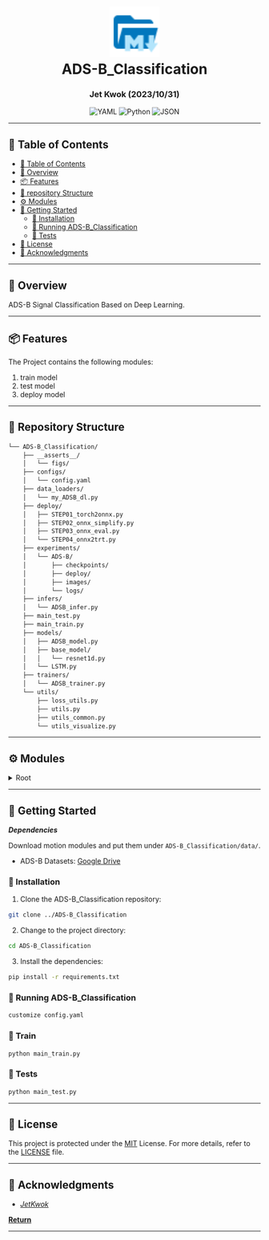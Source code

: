 <div align="center">
<h1 align="center">
<img src="https://raw.githubusercontent.com/PKief/vscode-material-icon-theme/ec559a9f6bfd399b82bb44393651661b08aaf7ba/icons/folder-markdown-open.svg" width="100" />
<br>ADS-B_Classification</h1>
<h3>Jet Kwok (2023/10/31)</h3>

<p align="center">
<img src="https://img.shields.io/badge/YAML-CB171E.svg?style=flat-square&logo=YAML&logoColor=white" alt="YAML" />
<img src="https://img.shields.io/badge/Python-3776AB.svg?style=flat-square&logo=Python&logoColor=white" alt="Python" />
<img src="https://img.shields.io/badge/Pytorch-6EFF3.svg?style=flat-square&logo=Pytorch&logoColor=white" alt="JSON" />
</p>
</div>

---

## 📖 Table of Contents
- [📖 Table of Contents](#-table-of-contents)
- [📍 Overview](#-overview)
- [📦 Features](#-features)
- [📂 repository Structure](#-repository-structure)
- [⚙️ Modules](#modules)
- [🚀 Getting Started](#-getting-started)
    - [🔧 Installation](#-installation)
    - [🤖 Running ADS-B_Classification](#-running-ADS-B_Classification)
    - [🧪 Tests](#-tests)
- [📄 License](#-license)
- [👏 Acknowledgments](#-acknowledgments)

---


## 📍 Overview

ADS-B Signal Classification Based on Deep Learning.

---

## 📦 Features

The Project contains the following modules:
1. train model
2. test model
3. deploy model


---


## 📂 Repository Structure

```sh
└── ADS-B_Classification/
    ├── __asserts__/
    │   └── figs/
    ├── configs/
    │   └── config.yaml
    ├── data_loaders/
    │   └── my_ADSB_dl.py
    ├── deploy/
    │   ├── STEP01_torch2onnx.py
    │   ├── STEP02_onnx_simplify.py
    │   ├── STEP03_onnx_eval.py
    │   └── STEP04_onnx2trt.py
    ├── experiments/
    │   └── ADS-B/
    │       ├── checkpoints/
    │       ├── deploy/
    │       ├── images/
    │       └── logs/
    ├── infers/
    │   └── ADSB_infer.py
    ├── main_test.py
    ├── main_train.py
    ├── models/
    │   ├── ADSB_model.py
    │   ├── base_model/
    │   │   └── resnet1d.py
    │   └── LSTM.py
    ├── trainers/
    │   └── ADSB_trainer.py
    └── utils/
        ├── loss_utils.py
        ├── utils.py
        ├── utils_common.py
        └── utils_visualize.py

```

---


## ⚙️ Modules

<details closed><summary>Root</summary>

| File                              | Summary                   |
| ---                               | ---                       |
| [main_test.py]({file})            | Project test entrance     |
| [main_train.py]({file})           | Project train entrance    |
| [config.yaml]({file})             | Config file               |
| [my_ADSB_dl.py]({file})           | Customized dataloader     |
| [STEP01_torch2onnx.py]({file})    | PyTorch checkpoint to ONNX file   |
| [STEP02_onnx_simplify.py]({file}) | ONNX file simpl;ify               |
| [STEP03_onnx_eval.py]({file})     | ONNX file and PyTorch checkpoint evaluation                |
| [STEP04_onnx2trt.py]({file})      | ONNX file to TensorRT (TODO) |
| [ADSB_infer.py]({file})           | Main infer|
| [ADSB_model.py]({file})           | Porject model |
| [ADSB_trainer.py]({file})         | Main trainer|
| [loss_utils.py]({file})           | Loss function utils|
| [utils.py]({file})                | Other utils|
| [utils_common.py]({file})         | Common utils|
| [utils_visualize.py]({file})      | Visualize utils|

</details>

---

## 🚀 Getting Started

***Dependencies***


Download motion modules and put them under `ADS-B_Classification/data/`.

- ADS-B Datasets: [Google Drive](https://drive.google.com/file/d/1_suvE5MVsEp3BWEsA8JTlbNF_AZQbhni/view?usp=drive_link) 

### 🔧 Installation

1. Clone the ADS-B_Classification repository:
```sh
git clone ../ADS-B_Classification
```

2. Change to the project directory:
```sh
cd ADS-B_Classification
```

3. Install the dependencies:
```sh
pip install -r requirements.txt
```

### 🤖 Running ADS-B_Classification

```sh
customize config.yaml
```

### 🚀 Train
```sh
python main_train.py
```

### 🧪 Tests
```sh
python main_test.py
```

---

## 📄 License


This project is protected under the [MIT](https://github.com/FMVPJet/ssps_ubss/blob/main/LICENSE) License. For more details, refer to the [LICENSE](https://github.com/FMVPJet/ssps_ubss/blob/main/LICENSE) file.

---

## 👏 Acknowledgments

- *[JetKwok](https://fmvpjet.github.io/)*

[**Return**](#Top)

---

